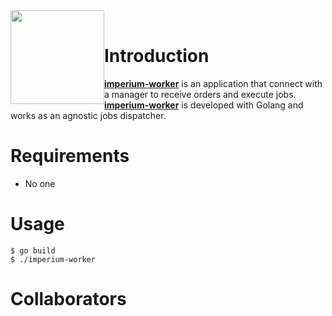 <img src="https://cdn-images-1.medium.com/max/607/0*fyyS1OHEaQ2il8Tg.png" width="150px" style="float: left">
<br>

# Introduction

**[imperium-worker](https://github.com/segurosfalabella/imperio-worker)** is an application that connect with a manager to receive orders and execute jobs. **[imperium-worker](https://github.com/segurosfalabella/imperio-worker)** is developed with Golang and works as an agnostic jobs dispatcher.

# Requirements
 * No one

# Usage
```console
$ go build
$ ./imperium-worker
```

# Collaborators
